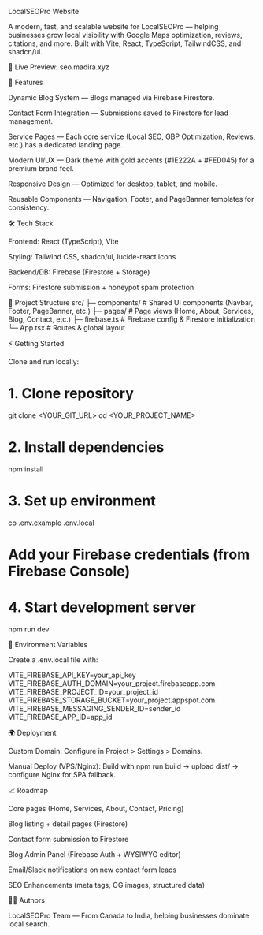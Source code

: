 LocalSEOPro Website

A modern, fast, and scalable website for LocalSEOPro — helping businesses grow local visibility with Google Maps optimization, reviews, citations, and more.
Built with Vite, React, TypeScript, TailwindCSS, and shadcn/ui.

🔗 Live Preview: seo.madira.xyz

🚀 Features

Dynamic Blog System — Blogs managed via Firebase Firestore.

Contact Form Integration — Submissions saved to Firestore for lead management.

Service Pages — Each core service (Local SEO, GBP Optimization, Reviews, etc.) has a dedicated landing page.

Modern UI/UX — Dark theme with gold accents (#1E222A + #FED045) for a premium brand feel.

Responsive Design — Optimized for desktop, tablet, and mobile.

Reusable Components — Navigation, Footer, and PageBanner templates for consistency.

🛠️ Tech Stack

Frontend: React (TypeScript), Vite

Styling: Tailwind CSS, shadcn/ui, lucide-react icons

Backend/DB: Firebase (Firestore + Storage)

Forms: Firestore submission + honeypot spam protection

📂 Project Structure
src/
├─ components/ # Shared UI components (Navbar, Footer, PageBanner, etc.)
├─ pages/ # Page views (Home, About, Services, Blog, Contact, etc.)
├─ firebase.ts # Firebase config & Firestore initialization
└─ App.tsx # Routes & global layout

⚡ Getting Started

Clone and run locally:

# 1. Clone repository

git clone <YOUR_GIT_URL>
cd <YOUR_PROJECT_NAME>

# 2. Install dependencies

npm install

# 3. Set up environment

cp .env.example .env.local

# Add your Firebase credentials (from Firebase Console)

# 4. Start development server

npm run dev

🔑 Environment Variables

Create a .env.local file with:

VITE_FIREBASE_API_KEY=your_api_key
VITE_FIREBASE_AUTH_DOMAIN=your_project.firebaseapp.com
VITE_FIREBASE_PROJECT_ID=your_project_id
VITE_FIREBASE_STORAGE_BUCKET=your_project.appspot.com
VITE_FIREBASE_MESSAGING_SENDER_ID=sender_id
VITE_FIREBASE_APP_ID=app_id

🌍 Deployment

Custom Domain: Configure in Project > Settings > Domains.

Manual Deploy (VPS/Nginx): Build with npm run build → upload dist/ → configure Nginx for SPA fallback.

📈 Roadmap

Core pages (Home, Services, About, Contact, Pricing)

Blog listing + detail pages (Firestore)

Contact form submission to Firestore

Blog Admin Panel (Firebase Auth + WYSIWYG editor)

Email/Slack notifications on new contact form leads

SEO Enhancements (meta tags, OG images, structured data)

👨‍💻 Authors

LocalSEOPro Team — From Canada to India, helping businesses dominate local search.
